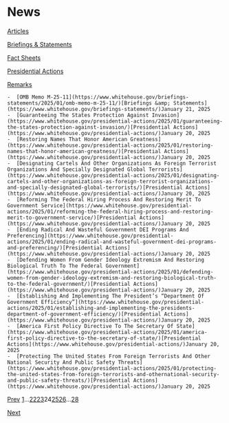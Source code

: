 # 					News				

[Articles](/articles/)

[Briefings &amp; Statements](/briefings-statements/)

[Fact Sheets](/fact-sheets/)

[Presidential Actions](/presidential-actions/)

[Remarks](/remarks/)

    -  [OMB Memo M-25-11](https://www.whitehouse.gov/briefings-statements/2025/01/omb-memo-m-25-11/)[Briefings &amp; Statements](https://www.whitehouse.gov/briefings-statements/)January 21, 2025 
    -  [Guaranteeing The States Protection Against Invasion](https://www.whitehouse.gov/presidential-actions/2025/01/guaranteeing-the-states-protection-against-invasion/)[Presidential Actions](https://www.whitehouse.gov/presidential-actions/)January 20, 2025 
    -  [Restoring Names That Honor American Greatness](https://www.whitehouse.gov/presidential-actions/2025/01/restoring-names-that-honor-american-greatness/)[Presidential Actions](https://www.whitehouse.gov/presidential-actions/)January 20, 2025 
    -  [Designating Cartels And Other Organizations As Foreign Terrorist Organizations And Specially Designated Global Terrorists](https://www.whitehouse.gov/presidential-actions/2025/01/designating-cartels-and-other-organizations-as-foreign-terrorist-organizations-and-specially-designated-global-terrorists/)[Presidential Actions](https://www.whitehouse.gov/presidential-actions/)January 20, 2025 
    -  [Reforming The Federal Hiring Process And Restoring Merit To Government Service](https://www.whitehouse.gov/presidential-actions/2025/01/reforming-the-federal-hiring-process-and-restoring-merit-to-government-service/)[Presidential Actions](https://www.whitehouse.gov/presidential-actions/)January 20, 2025 
    -  [Ending Radical And Wasteful Government DEI Programs And Preferencing](https://www.whitehouse.gov/presidential-actions/2025/01/ending-radical-and-wasteful-government-dei-programs-and-preferencing/)[Presidential Actions](https://www.whitehouse.gov/presidential-actions/)January 20, 2025 
    -  [Defending Women From Gender Ideology Extremism And Restoring Biological Truth To The Federal Government](https://www.whitehouse.gov/presidential-actions/2025/01/defending-women-from-gender-ideology-extremism-and-restoring-biological-truth-to-the-federal-government/)[Presidential Actions](https://www.whitehouse.gov/presidential-actions/)January 20, 2025 
    -  [Establishing And Implementing The President’s “Department Of Government Efficiency”](https://www.whitehouse.gov/presidential-actions/2025/01/establishing-and-implementing-the-presidents-department-of-government-efficiency/)[Presidential Actions](https://www.whitehouse.gov/presidential-actions/)January 20, 2025 
    -  [America First Policy Directive To The Secretary Of State](https://www.whitehouse.gov/presidential-actions/2025/01/america-first-policy-directive-to-the-secretary-of-state/)[Presidential Actions](https://www.whitehouse.gov/presidential-actions/)January 20, 2025 
    -  [Protecting The United States From Foreign Terrorists And Other National Security And Public Safety Threats](https://www.whitehouse.gov/presidential-actions/2025/01/protecting-the-united-states-from-foreign-terrorists-and-othernational-security-and-public-safety-threats/)[Presidential Actions](https://www.whitehouse.gov/presidential-actions/)January 20, 2025 

[Prev](https://www.whitehouse.gov/news/page/23/)
[1](https://www.whitehouse.gov/news/)…[22](https://www.whitehouse.gov/news/page/22/)[23](https://www.whitehouse.gov/news/page/23/)24[25](https://www.whitehouse.gov/news/page/25/)[26](https://www.whitehouse.gov/news/page/26/)…[28](https://www.whitehouse.gov/news/page/28/)

[Next](https://www.whitehouse.gov/news/page/25/)
